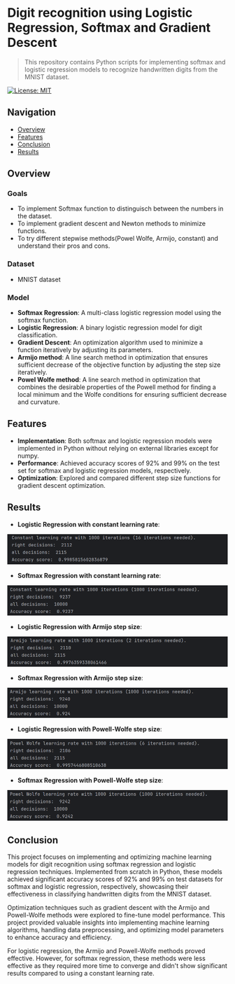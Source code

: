# Digit recognition using Logistic Regression, Softmax and Gradient Descent
> This repository contains Python scripts for implementing softmax and logistic regression models to recognize handwritten digits from the MNIST dataset.
> 

[![License: MIT](https://img.shields.io/badge/License-MIT-yellow.svg)](https://opensource.org/licenses/MIT)

## Navigation

- [Overview](#overview)
- [Features](#Features)
- [Conclusion](#Conclusion)
- [Results](#Results)

## Overview

### Goals

- To implement Softmax function to distinguisch between the numbers in the dataset.
- To implement gradient descent and Newton methods to minimize functions.
- To try different stepwise methods(Powel Wolfe, Armijo, constant) and understand their pros and cons.

### Dataset 

- MNIST dataset

### Model

- **Softmax Regression**: A multi-class logistic regression model using the softmax function.
- **Logistic Regression**: A binary logistic regression model for digit classification.
- **Gradient Descent**: An optimization algorithm used to minimize a function iteratively by adjusting its parameters.
- **Armijo method**: A line search method in optimization that ensures sufficient decrease of the objective function by adjusting the step size iteratively.
- **Powel Wolfe method**: A line search method in optimization that combines the desirable properties of the Powell method for finding a local minimum and the Wolfe conditions for ensuring sufficient decrease and curvature.

## Features

- **Implementation**: Both softmax and logistic regression models were implemented in Python without relying on external libraries except for numpy.
- **Performance**: Achieved accuracy scores of 92% and 99% on the test set for softmax and logistic regression models, respectively.
- **Optimization**: Explored and compared different step size functions for gradient descent optimization.

## Results

- **Logistic Regression with constant learning rate**:
  
![constant_lreg]
- **Softmax Regression with constant learning rate**:
  
![constant_softmax]
- **Logistic Regression with Armijo step size**:
  
![armijo_lreg]
- **Softmax Regression with Armijo step size**:
  
![armijo_softmax]
- **Logistic Regression with Powell-Wolfe step size**:
  
![powell_wolfe_lreg]
- **Softmax Regression with Powell-Wolfe step size**:
  
![powell_wolfe_softmax]

## Conclusion

This project focuses on implementing and optimizing machine learning models for digit recognition using softmax regression and logistic regression techniques. Implemented from scratch in Python, these models achieved significant accuracy scores of 92% and 99% on test datasets for softmax and logistic regression, respectively, showcasing their effectiveness in classifying handwritten digits from the MNIST dataset.

Optimization techniques such as gradient descent with the Armijo and Powell-Wolfe methods were explored to fine-tune model performance. This project provided valuable insights into implementing machine learning algorithms, handling data preprocessing, and optimizing model parameters to enhance accuracy and efficiency.

For logistic regression, the Armijo and Powell-Wolfe methods proved effective. However, for softmax regression, these methods were less effective as they required more time to converge and didn't show significant results compared to using a constant learning rate.



[constant_lreg]: results/constant_logistic_regression.png
[constant_softmax]: results/constant_softmax.png
[armijo_lreg]: results/armijo_logistic_regression.png
[armijo_softmax]: results/armijo_softmax.png
[powell_wolfe_lreg]: results/powell_wolfe_logistic_regression.png
[powell_wolfe_softmax]: results/powell_wolfe_softmax.png
